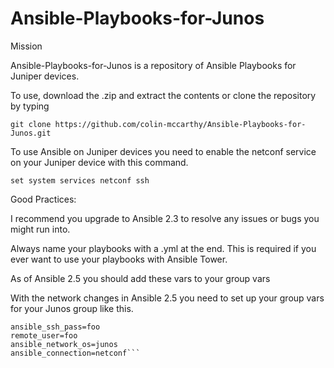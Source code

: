 # Ansible-Playbooks-for-Junos

Mission

Ansible-Playbooks-for-Junos is a repository of Ansible Playbooks for Juniper devices.

To use, download the .zip and extract the contents or clone the repository by typing

```git clone https://github.com/colin-mccarthy/Ansible-Playbooks-for-Junos.git```



To use Ansible on Juniper devices you need to enable the netconf service on your Juniper device with this command.

```set system services netconf ssh```


Good Practices:

I recommend you upgrade to Ansible 2.3 to resolve any issues or bugs you might run into.

Always name your playbooks with a .yml at the end. This is required if you ever want to use your playbooks with Ansible Tower.

As of Ansible 2.5 you should add these vars to your group vars

With the network changes in Ansible 2.5 you need to set up your group vars for your Junos group like this.

```
ansible_ssh_pass=foo
remote_user=foo
ansible_network_os=junos
ansible_connection=netconf```
